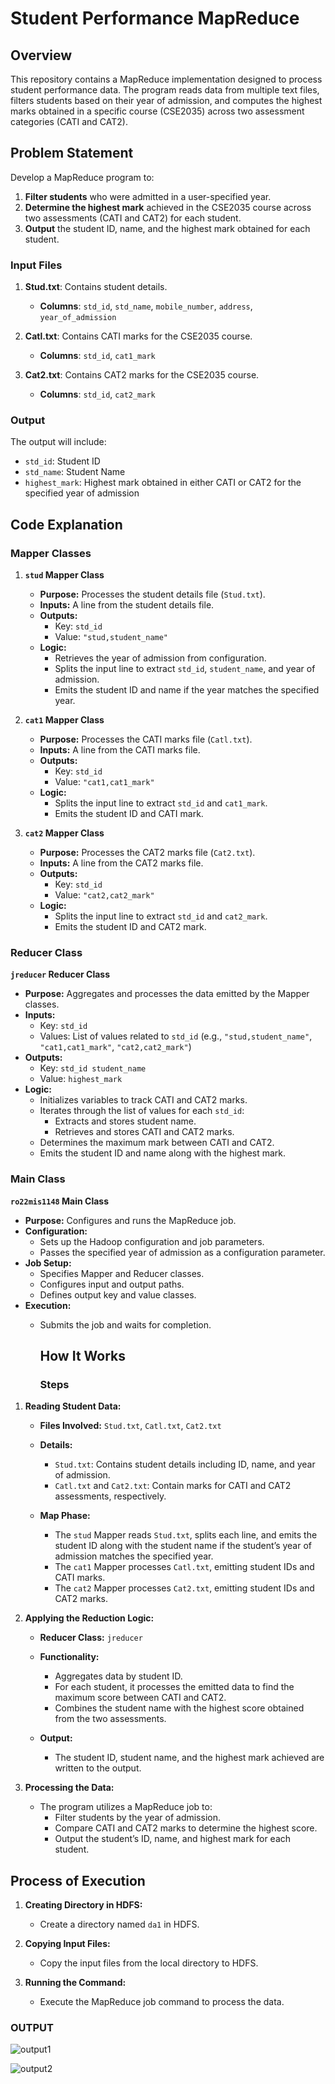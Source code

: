 # Student Performance MapReduce

## Overview

This repository contains a MapReduce implementation designed to process student performance data. The program reads data from multiple text files, filters students based on their year of admission, and computes the highest marks obtained in a specific course (CSE2035) across two assessment categories (CATI and CAT2).

## Problem Statement

Develop a MapReduce program to:

1. **Filter students** who were admitted in a user-specified year.
2. **Determine the highest mark** achieved in the CSE2035 course across two assessments (CATI and CAT2) for each student.
3. **Output** the student ID, name, and the highest mark obtained for each student.

### Input Files

1. **Stud.txt**: Contains student details.
   - **Columns**: `std_id`, `std_name`, `mobile_number`, `address`, `year_of_admission`
   
2. **Catl.txt**: Contains CATI marks for the CSE2035 course.
   - **Columns**: `std_id`, `cat1_mark`
   
3. **Cat2.txt**: Contains CAT2 marks for the CSE2035 course.
   - **Columns**: `std_id`, `cat2_mark`

### Output

The output will include:
- `std_id`: Student ID
- `std_name`: Student Name
- `highest_mark`: Highest mark obtained in either CATI or CAT2 for the specified year of admission

## Code Explanation

### Mapper Classes

1. **`stud` Mapper Class**

   - **Purpose:** Processes the student details file (`Stud.txt`).
   - **Inputs:** A line from the student details file.
   - **Outputs:** 
     - Key: `std_id`
     - Value: `"stud,student_name"`
   - **Logic:** 
     - Retrieves the year of admission from configuration.
     - Splits the input line to extract `std_id`, `student_name`, and year of admission.
     - Emits the student ID and name if the year matches the specified year.

2. **`cat1` Mapper Class**

   - **Purpose:** Processes the CATI marks file (`Catl.txt`).
   - **Inputs:** A line from the CATI marks file.
   - **Outputs:** 
     - Key: `std_id`
     - Value: `"cat1,cat1_mark"`
   - **Logic:** 
     - Splits the input line to extract `std_id` and `cat1_mark`.
     - Emits the student ID and CATI mark.

3. **`cat2` Mapper Class**

   - **Purpose:** Processes the CAT2 marks file (`Cat2.txt`).
   - **Inputs:** A line from the CAT2 marks file.
   - **Outputs:** 
     - Key: `std_id`
     - Value: `"cat2,cat2_mark"`
   - **Logic:** 
     - Splits the input line to extract `std_id` and `cat2_mark`.
     - Emits the student ID and CAT2 mark.

### Reducer Class

**`jreducer` Reducer Class**

- **Purpose:** Aggregates and processes the data emitted by the Mapper classes.
- **Inputs:** 
  - Key: `std_id`
  - Values: List of values related to `std_id` (e.g., `"stud,student_name"`, `"cat1,cat1_mark"`, `"cat2,cat2_mark"`)
- **Outputs:** 
  - Key: `std_id student_name`
  - Value: `highest_mark`
- **Logic:**
  - Initializes variables to track CATI and CAT2 marks.
  - Iterates through the list of values for each `std_id`:
    - Extracts and stores student name.
    - Retrieves and stores CATI and CAT2 marks.
  - Determines the maximum mark between CATI and CAT2.
  - Emits the student ID and name along with the highest mark.

### Main Class

**`ro22mis1148` Main Class**

- **Purpose:** Configures and runs the MapReduce job.
- **Configuration:**
  - Sets up the Hadoop configuration and job parameters.
  - Passes the specified year of admission as a configuration parameter.
- **Job Setup:**
  - Specifies Mapper and Reducer classes.
  - Configures input and output paths.
  - Defines output key and value classes.
- **Execution:**
  - Submits the job and waits for completion.
 
    ## How It Works
    ### Steps

1. **Reading Student Data:**

   - **Files Involved:** `Stud.txt`, `Catl.txt`, `Cat2.txt`
   - **Details:**
     - `Stud.txt`: Contains student details including ID, name, and year of admission.
     - `Catl.txt` and `Cat2.txt`: Contain marks for CATI and CAT2 assessments, respectively.
   
   - **Map Phase:**
     - The `stud` Mapper reads `Stud.txt`, splits each line, and emits the student ID along with the student name if the student’s year of admission matches the specified year.
     - The `cat1` Mapper processes `Catl.txt`, emitting student IDs and CATI marks.
     - The `cat2` Mapper processes `Cat2.txt`, emitting student IDs and CAT2 marks.

2. **Applying the Reduction Logic:**

   - **Reducer Class:** `jreducer`
   - **Functionality:**
     - Aggregates data by student ID.
     - For each student, it processes the emitted data to find the maximum score between CATI and CAT2.
     - Combines the student name with the highest score obtained from the two assessments.
   
   - **Output:**
     - The student ID, student name, and the highest mark achieved are written to the output.

3. **Processing the Data:**

   - The program utilizes a MapReduce job to:
     - Filter students by the year of admission.
     - Compare CATI and CAT2 marks to determine the highest score.
     - Output the student’s ID, name, and highest mark for each student.
    
## Process of Execution

1. **Creating Directory in HDFS:**
   - Create a directory named `da1` in HDFS.

2. **Copying Input Files:**
   - Copy the input files from the local directory to HDFS.

3. **Running the Command:**
   - Execute the MapReduce job command to process the data.

### OUTPUT



![output1](https://github.com/user-attachments/assets/7570fe50-db11-45a0-88d8-bae5c7a78e1a)



![output2](https://github.com/user-attachments/assets/62e9dbdd-b749-4084-a176-1be19ad14686)


